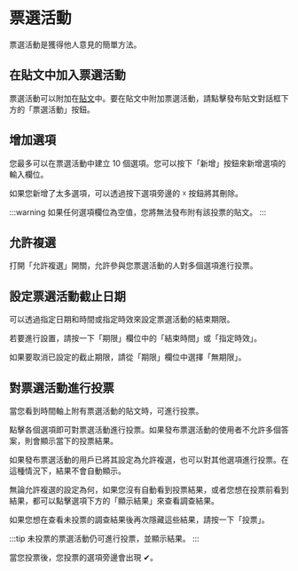 # 票選活動

票選活動是獲得他人意見的簡單方法。

## 在貼文中加入票選活動

票選活動可以附加在[貼文](/docs/for-users/features/note)中。要在貼文中附加票選活動，請點擊發布貼文對話框下方的「票選活動」按鈕。

## 增加選項

您最多可以在票選活動中建立 10 個選項。您可以按下「新增」按鈕來新增選項的輸入欄位。

如果您新增了太多選項，可以透過按下選項旁邊的 ☓ 按鈕將其刪除。

:::warning
如果任何選項欄位為空值，您將無法發布附有該投票的貼文。
:::

## 允許複選

打開「允許複選」開關，允許參與您票選活動的人對多個選項進行投票。

## 設定票選活動截止日期

可以透過指定日期和時間或指定時效來設定票選活動的結束期限。

若要進行設置，請按一下「期限」欄位中的「結束時間」或「指定時效」。

如果要取消已設定的截止期限，請從「期限」欄位中選擇「無期限」。

## 對票選活動進行投票

當您看到時間軸上附有票選活動的貼文時，可進行投票。

點擊各個選項即可對票選活動進行投票。如果發布票選活動的使用者不允許多個答案，則會顯示當下的投票結果。

如果發布票選活動的用戶已將其設定為允許複選，也可以對其他選項進行投票。在這種情況下，結果不會自動顯示。

無論允許複選的設定為何，如果您沒有自動看到投票結果，或者您想在投票前看到結果，都可以點擊選項下方的「顯示結果」來查看調查結果。

如果您想在查看未投票的調查結果後再次隱藏這些結果，請按一下「投票」。

:::tip
未投票的票選活動仍可進行投票，並顯示結果。
:::

當您投票後，您投票的選項旁邊會出現 ✔。
